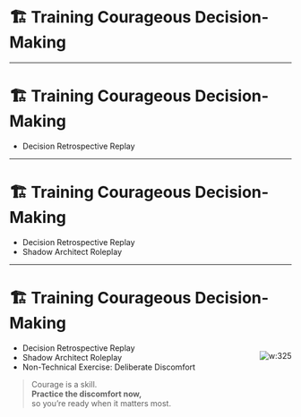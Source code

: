 # 🏗️ Training Courageous Decision-Making

<!-- 
This section reinforces that courage is not innate—it’s trainable.  
The exercises below help architects strengthen decision-making muscles under pressure, ambiguity, and risk.

Ask the group: When was the last time you *chose clarity over comfort* in a technical decision?
-->

---

# 🏗️ Training Courageous Decision-Making

- Decision Retrospective Replay  
<!-- 
**Task:** Choose a past architectural decision with real consequences. Write out: context, trade-offs, ignored options, and outcome.  
Ask: What made it difficult? What part required courage? What would I do differently now?

**Purpose:** Reflects how courage showed up—or didn’t. Reveals patterns like risk aversion or over-analysis.
 -->

---

# 🏗️ Training Courageous Decision-Making

- Decision Retrospective Replay  
- Shadow Architect Roleplay  
<!-- 
**Task:** Sit in on a decision meeting.  
Privately document what you’d do, when, and why.  
Compare to what actually happened and debrief.

**Purpose:** Builds internal judgment without disrupting the team.  
Simulates the pressures and timing of real-world calls.
 -->

---

# 🏗️ Training Courageous Decision-Making

<div style="float:right">

![w:325](https://m.media-amazon.com/images/I/51j1P236E3L._SY445_SX342_QL70_FMwebp_.jpg)

</div>

- Decision Retrospective Replay  
- Shadow Architect Roleplay  
- Non-Technical Exercise: Deliberate Discomfort  
<!-- 
**Task:** Make a personal decision you’ve delayed (e.g., hard conversation). Reflect on why you avoided it and what changed afterward.

**Purpose:** Builds emotional tolerance for ambiguity and consequence.  
Courage trained outside work strengthens courage inside work.
 -->

> Courage is a skill.  
> **Practice the discomfort now,**  
> so you’re ready when it matters most.

<!-- 
Wrap by emphasizing: Courage isn’t a trait—it’s readiness forged by practice.  
By confronting small discomforts today, you prepare yourself to lead decisive change when the stakes are high.

Next, we’ll explore how scenario foresight helps architects design choices that endure beyond the moment.
-->
